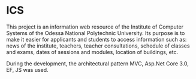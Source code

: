 # ICS
This project is an information web resource of the Institute of Computer Systems of the Odessa National Polytechnic University.
Its purpose is to make it easier for applicants and students to access information such as: news of the institute, teachers, teacher consultations,
schedule of classes and exams, dates of sessions and modules, location of buildings, etc.

During the development, the architectural pattern MVC, Asp.Net Core 3.0, EF, JS was used.
